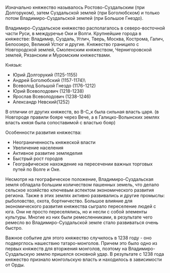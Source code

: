 Изначально княжество называлось Ростово-Суздальским (при Долгоруком), затем Суздальской землей (при Боголюбском) и только потом Владимиро-Суздальской землей (при Большое Гнездо).


Владимиро-Суздальское княжество располагалось в северо-восточной части Руси, в междуречье Оки и Волги.
Крупнейшие города в княжестве: Владимир, Суздаль, Углич, Тверь, Москва, Кострома, Галич, Белоозеро, Великий Устюг и другие.
Княжество границило с Новгородской землей, Смоленским княжеством, Чернигоровской землей, Рязанским и Муромским княжествами. 

Князья:
- Юрий Долгорукий (1125-1155)
- Андрей Боголюбский (1157-1174)\
- Всеволод Большой Гнездо (1176-1212)
- Юрий Всеволодович (1218-1238)
- Ярослав Всеволодович (1238-1246)
- Александр Невский(1252)

В отличии от других княжеств, во В-С_к была сильная власть царя.  (в Новгороде правили бояре через Вече, а в Галицко-Волынских землях власть князя была сопоставимой с властью бояр)

Особенности развития княжества:
- Неограниченность княжеской власти
- Увеличение населения 
- Активное развитие земледелия 
- Быстрый рост городов 
- Географическое нахождение на пересечении важных торговых путей по Волге и Оке.

Несмотря на географическое положение, Владимиро-Суздальская земля обладала большим количеством пашенных земель, что делало сельское хозяйство ключевым аспектом экономического развития региона. Также в этих землях активно развивались и другие промыслы: рыболовство, охота, бортничество.
Большое влияние для экономического развития княжества сыграло переселение людей с юга. Они не просто переселялись, но и несли с собой элементы культуры. Многие из них были ремесленниками, в результате чего ремесло во Владимиро-Суздальской земле стало развиваться очень быстро.

Важное событие для этого княжество случилось в 1238 году - оно подверглось нашествию татаро-монголов. Причем это было одно из первых княжеств для вторжения монголов, поэтому на Владимиро-Суздальскую землю пришелся основной удар. В результате с 1238 года княжество признало монгольскую власть и находилось в зависимости от Орды.
